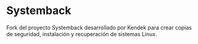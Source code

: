 # Systemback
Fork del proyecto Systemback desarrollado por Kendek para crear copias de seguridad, instalación y recuperación de sistemas Linux.
